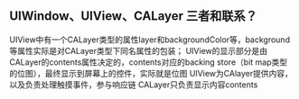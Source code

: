 ## UIWindow、UIView、CALayer 三者和联系？

UIView中有一个CALayer类型的属性layer和backgroundColor等，background等属性实际是对CALayer类型下同名属性的包装；
UIView的显示部分是由CALayer的contents属性决定的，contents对应的backing store（bit map类型的位图），最终显示到屏幕上的控件，实际就是位图
UIView为CAlayer提供内容，以及负责处理触摸事件，参与响应链
CALayer只负责显示内容contents